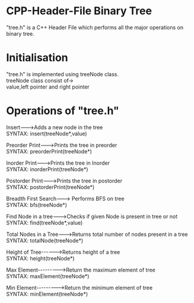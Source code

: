 # CPP-Header-File Binary Tree

"tree.h" is a C++ Header File which performs all the major operations on binary tree.

# Initialisation

"tree.h" is implemented using treeNode class.<br/>
treeNode class consist of-><br/>
value,left pointer and right pointer<br/>

# Operations of "tree.h"

Insert--->Adds a new node in the tree<br/>
SYNTAX: insert(treeNode*,value)

Preorder Print--->Prints the tree in preorder<br/>
SYNTAX: preorderPrint(treeNode*)

Inorder Print--->Prints the tree in Inorder<br/>
SYNTAX: inorderPrint(treeNode*)

Postorder Print--->Prints the tree in postorder<br/>
SYNTAX: postorderPrint(treeNode*)

Breadth First Search---> Performs BFS on tree<br/>
SYNTAX: bfs(treeNode*)

Find Node in a tree--->Checks if given Node is present in tree or not<br/>
SYNTAX: find(treeNode*,value)

Total Nodes in a Tree--->Returns total number of nodes present in a tree<br/>
SYNTAX: totalNode(treeNode*)

Height of Tree------>Returns height of a tree<br/>
SYNTAX: height(treeNode*)

Max Element--------->Return the maximum element of tree<br/>
SYNTAX: maxElement(treeNode*)

Min Element--------->Return the minimum element of tree<br/>
SYNTAX: minElement(treeNode*)
